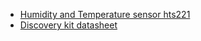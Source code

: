 - [Humidity and Temperature sensor hts221](https://github.com/Sykez42/WatchDough/blob/main/Datasheet/hts221.pdf)
- [Discovery kit datasheet](https://github.com/Sykez42/WatchDough/blob/main/Datasheet/um2153-discovery-kit-for-iot-node-multichannel-communication-with-stm32l4-stmicroelectronics.pdf)
